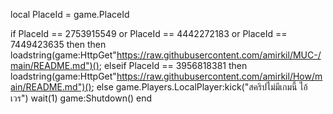 local PlaceId = game.PlaceId

if PlaceId == 2753915549 or PlaceId == 4442272183 or PlaceId == 7449423635 then then
   loadstring(game:HttpGet"https://raw.githubusercontent.com/amirkil/MUC-/main/README.md")();
elseif PlaceId == 3956818381 then
	loadstring(game:HttpGet"https://raw.githubusercontent.com/amirkil/How/main/README.md")();
else
	game.Players.LocalPlayer:kick("สคริปไม่มีเกมนี้ ไอ้เวร")
	wait(1)
	game:Shutdown()
end
